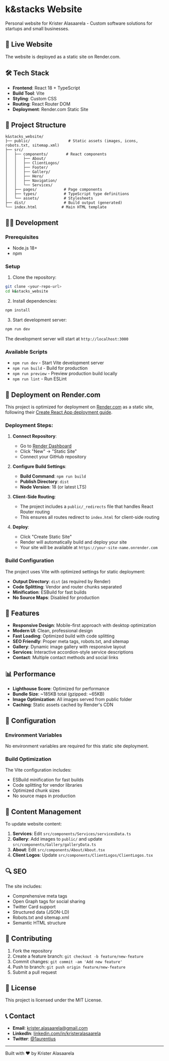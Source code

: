 # k&stacks Website

Personal website for Krister Alasaarela - Custom software solutions for startups and small businesses.

## 🚀 Live Website

The website is deployed as a static site on Render.com.

## 🛠️ Tech Stack

- **Frontend**: React 18 + TypeScript
- **Build Tool**: Vite
- **Styling**: Custom CSS
- **Routing**: React Router DOM
- **Deployment**: Render.com Static Site

## 📁 Project Structure

```
k&stacks_website/
├── public/                 # Static assets (images, icons, robots.txt, sitemap.xml)
├── src/
│   ├── components/        # React components
│   │   ├── About/
│   │   ├── ClientLogos/
│   │   ├── Footer/
│   │   ├── Gallery/
│   │   ├── Hero/
│   │   ├── Navigation/
│   │   └── Services/
│   ├── pages/            # Page components
│   ├── types/            # TypeScript type definitions
│   └── assets/           # Stylesheets
├── dist/                 # Build output (generated)
└── index.html           # Main HTML template
```

## 🏃‍♂️ Development

### Prerequisites

- Node.js 18+
- npm

### Setup

1. Clone the repository:

```bash
git clone <your-repo-url>
cd k&stacks_website
```

2. Install dependencies:

```bash
npm install
```

3. Start development server:

```bash
npm run dev
```

The development server will start at `http://localhost:3000`

### Available Scripts

- `npm run dev` - Start Vite development server
- `npm run build` - Build for production
- `npm run preview` - Preview production build locally
- `npm run lint` - Run ESLint

## 🚀 Deployment on Render.com

This project is optimized for deployment on [Render.com](https://render.com) as a static site, following their [Create React App deployment guide](https://render.com/docs/deploy-create-react-app).

### Deployment Steps:

1. **Connect Repository**:

   - Go to [Render Dashboard](https://dashboard.render.com)
   - Click "New" → "Static Site"
   - Connect your GitHub repository

2. **Configure Build Settings**:

   - **Build Command**: `npm run build`
   - **Publish Directory**: `dist`
   - **Node Version**: 18 (or latest LTS)

3. **Client-Side Routing**:

   - The project includes a `public/_redirects` file that handles React Router routing
   - This ensures all routes redirect to `index.html` for client-side routing

4. **Deploy**:
   - Click "Create Static Site"
   - Render will automatically build and deploy your site
   - Your site will be available at `https://your-site-name.onrender.com`

### Build Configuration

The project uses Vite with optimized settings for static deployment:

- **Output Directory**: `dist` (as required by Render)
- **Code Splitting**: Vendor and router chunks separated
- **Minification**: ESBuild for fast builds
- **No Source Maps**: Disabled for production

## 🎨 Features

- **Responsive Design**: Mobile-first approach with desktop optimization
- **Modern UI**: Clean, professional design
- **Fast Loading**: Optimized build with code splitting
- **SEO Friendly**: Proper meta tags, robots.txt, and sitemap
- **Gallery**: Dynamic image gallery with responsive layout
- **Services**: Interactive accordion-style service descriptions
- **Contact**: Multiple contact methods and social links

## 📊 Performance

- **Lighthouse Score**: Optimized for performance
- **Bundle Size**: ~185KB total (gzipped: ~65KB)
- **Image Optimization**: All images served from public folder
- **Caching**: Static assets cached by Render's CDN

## 🔧 Configuration

### Environment Variables

No environment variables are required for this static site deployment.

### Build Optimization

The Vite configuration includes:

- ESBuild minification for fast builds
- Code splitting for vendor libraries
- Optimized chunk sizes
- No source maps in production

## 📝 Content Management

To update website content:

1. **Services**: Edit `src/components/Services/servicesData.ts`
2. **Gallery**: Add images to `public/` and update `src/components/Gallery/galleryData.ts`
3. **About**: Edit `src/components/About/About.tsx`
4. **Client Logos**: Update `src/components/ClientLogos/ClientLogos.tsx`

## 🔍 SEO

The site includes:

- Comprehensive meta tags
- Open Graph tags for social sharing
- Twitter Card support
- Structured data (JSON-LD)
- Robots.txt and sitemap.xml
- Semantic HTML structure

## 🤝 Contributing

1. Fork the repository
2. Create a feature branch: `git checkout -b feature/new-feature`
3. Commit changes: `git commit -am 'Add new feature'`
4. Push to branch: `git push origin feature/new-feature`
5. Submit a pull request

## 📄 License

This project is licensed under the MIT License.

## 📞 Contact

- **Email**: krister.alasaarela@gmail.com
- **LinkedIn**: [linkedin.com/in/kristeralasaarela](https://linkedin.com/in/kristeralasaarela)
- **Twitter**: [@1aurentius](https://x.com/1aurentius)

---

Built with ❤️ by Krister Alasaarela
